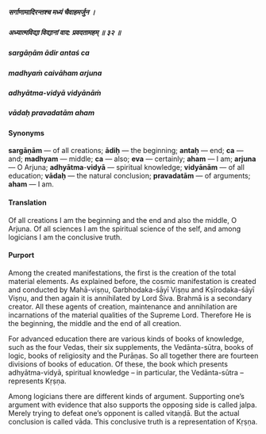 ##### सर्गाणामादिरन्तश्च मध्यं चैवाहमर्जुन ।
##### अध्यात्मविद्या विद्यानां वाद: प्रवदतामहम् ॥ ३२ ॥

##### sargāṇām ādir antaś ca
##### madhyaṁ caivāham arjuna
##### adhyātma-vidyā vidyānāṁ
##### vādaḥ pravadatām aham

#### Synonyms

**sargāṇām** — of all creations; **ādiḥ** — the beginning; **antaḥ** — end; **ca** — and; **madhyam** — middle; **ca** — also; **eva** — certainly; **aham** — I am; **arjuna** — O Arjuna; **adhyātma**-**vidyā** — spiritual knowledge; **vidyānām** — of all education; **vādaḥ** — the natural conclusion; **pravadatām** — of arguments; **aham** — I am.

#### Translation

Of all creations I am the beginning and the end and also the middle, O Arjuna. Of all sciences I am the spiritual science of the self, and among logicians I am the conclusive truth.

#### Purport

Among the created manifestations, the first is the creation of the total material elements. As explained before, the cosmic manifestation is created and conducted by Mahā-viṣṇu, Garbhodaka-śāyī Viṣṇu and Kṣīrodaka-śāyī Viṣṇu, and then again it is annihilated by Lord Śiva. Brahmā is a secondary creator. All these agents of creation, maintenance and annihilation are incarnations of the material qualities of the Supreme Lord. Therefore He is the beginning, the middle and the end of all creation.

For advanced education there are various kinds of books of knowledge, such as the four Vedas, their six supplements, the Vedānta-sūtra, books of logic, books of religiosity and the Purāṇas. So all together there are fourteen divisions of books of education. Of these, the book which presents adhyātma-vidyā, spiritual knowledge – in particular, the Vedānta-sūtra – represents Kṛṣṇa.

Among logicians there are different kinds of argument. Supporting one’s argument with evidence that also supports the opposing side is called jalpa. Merely trying to defeat one’s opponent is called vitaṇḍā. But the actual conclusion is called vāda. This conclusive truth is a representation of Kṛṣṇa.